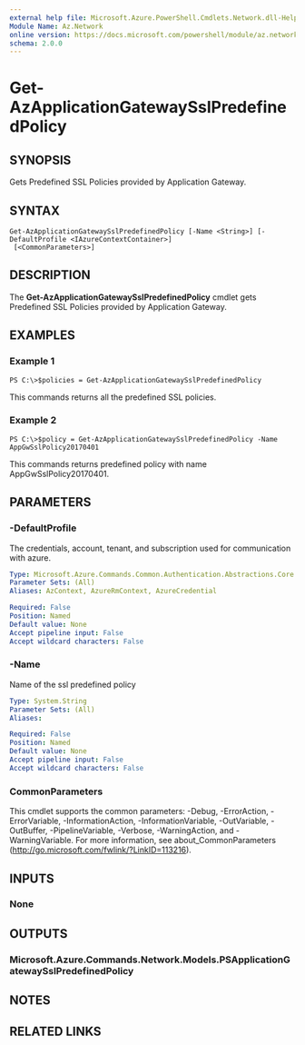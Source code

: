 ```yaml
---
external help file: Microsoft.Azure.PowerShell.Cmdlets.Network.dll-Help.xml
Module Name: Az.Network
online version: https://docs.microsoft.com/powershell/module/az.network/get-azapplicationgatewaysslpredefinedpolicy
schema: 2.0.0
---
```


# Get-AzApplicationGatewaySslPredefinedPolicy

## SYNOPSIS
Gets Predefined SSL Policies provided by Application Gateway.

## SYNTAX

```
Get-AzApplicationGatewaySslPredefinedPolicy [-Name <String>] [-DefaultProfile <IAzureContextContainer>]
 [<CommonParameters>]
```

## DESCRIPTION
The **Get-AzApplicationGatewaySslPredefinedPolicy** cmdlet gets Predefined SSL Policies provided by Application Gateway.

## EXAMPLES

### Example 1
```
PS C:\>$policies = Get-AzApplicationGatewaySslPredefinedPolicy
```

This commands returns all the predefined SSL policies.

### Example 2
```
PS C:\>$policy = Get-AzApplicationGatewaySslPredefinedPolicy -Name AppGwSslPolicy20170401
```

This commands returns predefined policy with name AppGwSslPolicy20170401.

## PARAMETERS

### -DefaultProfile
The credentials, account, tenant, and subscription used for communication with azure.

```yaml
Type: Microsoft.Azure.Commands.Common.Authentication.Abstractions.Core.IAzureContextContainer
Parameter Sets: (All)
Aliases: AzContext, AzureRmContext, AzureCredential

Required: False
Position: Named
Default value: None
Accept pipeline input: False
Accept wildcard characters: False
```

### -Name
Name of the ssl predefined policy

```yaml
Type: System.String
Parameter Sets: (All)
Aliases:

Required: False
Position: Named
Default value: None
Accept pipeline input: False
Accept wildcard characters: False
```

### CommonParameters
This cmdlet supports the common parameters: -Debug, -ErrorAction, -ErrorVariable, -InformationAction, -InformationVariable, -OutVariable, -OutBuffer, -PipelineVariable, -Verbose, -WarningAction, and -WarningVariable. For more information, see about_CommonParameters (http://go.microsoft.com/fwlink/?LinkID=113216).

## INPUTS

### None

## OUTPUTS

### Microsoft.Azure.Commands.Network.Models.PSApplicationGatewaySslPredefinedPolicy

## NOTES

## RELATED LINKS
